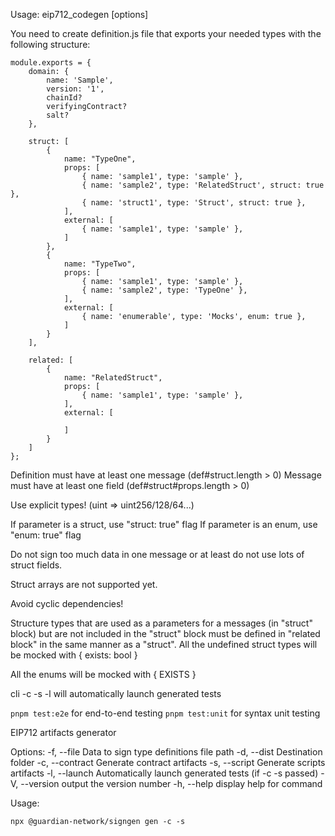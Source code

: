 Usage: eip712_codegen [options]

You need to create definition.js file that exports your needed types with the following structure:

```
module.exports = {
    domain: {
        name: 'Sample',
        version: '1',
        chainId?
        verifyingContract?
        salt?
    },

    struct: [
        {
            name: "TypeOne", 
            props: [
                { name: 'sample1', type: 'sample' },
                { name: 'sample2', type: 'RelatedStruct', struct: true },
                { name: 'struct1', type: 'Struct', struct: true },
            ],
            external: [
                { name: 'sample1', type: 'sample' },
            ]
        },
        {
            name: "TypeTwo",
            props: [
                { name: 'sample1', type: 'sample' },
                { name: 'sample2', type: 'TypeOne' },
            ],
            external: [
                { name: 'enumerable', type: 'Mocks', enum: true },
            ]
        }
    ],

    related: [
        {
            name: "RelatedStruct",
            props: [
                { name: 'sample1', type: 'sample' },
            ],
            external: [
                
            ]
        }
    ]
}; 
```

Definition must have at least one message (def#struct.length > 0)
Message must have at least one field (def#struct#props.length > 0)

Use explicit types! (uint => uint256/128/64...)

If parameter is a struct, use "struct: true" flag
If parameter is an enum, use "enum: true" flag

Do not sign too much data in one message or at least do not use lots of struct fields.

Struct arrays are not supported yet.

Avoid cyclic dependencies!

Structure types that are used as a parameters for a messages (in "struct" block) but are not included in the "struct" block must be defined in "related block" in the same manner as a "struct".
All the undefined struct types will be mocked with { exists: bool }

All the enums will be mocked with { EXISTS }

cli -c -s -l will automatically launch generated tests

```pnpm test:e2e``` for end-to-end testing
```pnpm test:unit``` for syntax unit testing

EIP712 artifacts generator

Options:
  -f, --file  <path>  Data to sign type definitions file path
  -d, --dist  <path>  Destination folder
  -c, --contract      Generate contract artifacts
  -s, --script        Generate scripts artifacts
  -l, --launch        Automatically launch generated tests (if -c -s passed)
  -V, --version       output the version number
  -h, --help          display help for command

Usage:

```npx @guardian-network/signgen gen -c -s```